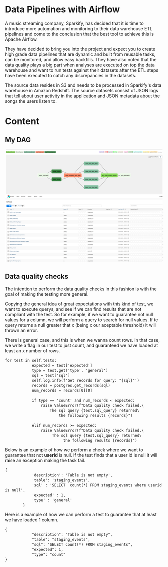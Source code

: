 # Data Pipelines with Airflow
A music streaming company, Sparkify, has decided that it is time to introduce more automation and monitoring to their data warehouse ETL pipelines and come to the conclusion that the best tool to achieve this is Apache Airflow.

They have decided to bring you into the project and expect you to create high grade data pipelines that are dynamic and built from reusable tasks, can be monitored, and allow easy backfills. They have also noted that the data quality plays a big part when analyses are executed on top the data warehouse and want to run tests against their datasets after the ETL steps have been executed to catch any discrepancies in the datasets.

The source data resides in S3 and needs to be processed in Sparkify's data warehouse in Amazon Redshift. The source datasets consist of JSON logs that tell about user activity in the application and JSON metadata about the songs the users listen to.


# Content

## My DAG

![DAG](images/dag.png)
![DAG View ](images/dags-view.png)

## Data quality checks

The intention to perform the data quality checks in this fashion is with the goal of making the testing more general. 

Copying the general idea of great expectations with this kind of test, we want to execute querys, and see if we can find results that are not compliant with the test. So for example, if we want to guarantee not null values for a column, we will perform a query to search for null values. If te query returns a null greater that x (being x our aceptable threshold) it will thrown an error. 

There is general case, and this is when we wanna count rows. In that case, we write a flag in our test to just count, and guaranteed we have loaded at least an x number of rows. 

```
for test in self.tests:
            expected = test['expected']
            type = test.get('type', 'general')
            sql = test['sql']
            self.log.info(f'Get records for query: "{sql}"')
            records = postgres.get_records(sql)
            num_records = records[0][0]

            if type == 'count' and num_records < expected:
                raise ValueError(f"Data quality check failed.\
                    The sql query {test.sql_query} returned\
                        the following results {records}")
                
            elif num_records >= expected:
                raise ValueError(f"Data quality check failed.\
                     The sql query {test.sql_query} returned\
                          the following results {records}")

```

Below is an example of how we perform a check where we want to guarantee that not **userid** is null. If the test finds that a user id is null it will raise an exception making the task fail.
```
{
            'description': 'Table is not empty',
            'table': 'staging_events',
            'sql' : 'SELECT  count(*) FROM staging_events where userid is null',
            'expected' : 1,
            'type' : 'general'
        }
```

Here is a example of how we can perform a test to guarantee that at least we have loaded 1 column.
```
{
            "description": "Table is not empty",
            "table": "staging_events",
            "sql": "SELECT count(*) FROM staging_events",
            "expected": 1,
            "type": "count"
}
```
